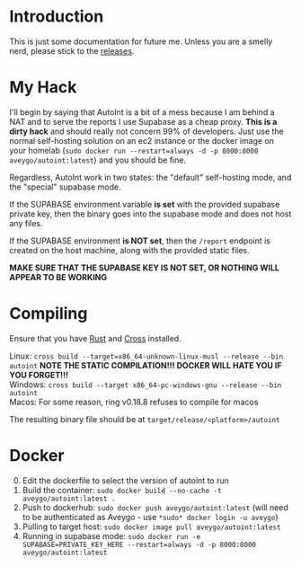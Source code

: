 # Introduction
This is just some documentation for future me. Unless you are a smelly nerd, please stick to the [releases](https://github.com/Aveygo/AutoInt/releases).  

# My Hack

I'll begin by saying that AutoInt is a bit of a mess because I am behind a NAT and to serve the reports I use Supabase as a cheap proxy. **This is a dirty hack** and should really not concern 99% of developers. Just use the normal self-hosting solution on an ec2 instance or the docker image on your homelab (```sudo docker run --restart=always -d -p 8000:8000 aveygo/autoint:latest```) and you should be fine.

Regardless, AutoInt work in two states: the "default" self-hosting mode, and the "special" supabase mode.  

If the SUPABASE environment variable **is set** with the provided supabase private key, then the binary goes into the supabase mode and does not host any files. 

If the SUPABASE environment **is NOT set**, then the ```/report``` endpoint is created on the host machine, along with the provided static files.

**MAKE SURE THAT THE SUPABASE KEY IS NOT SET, OR NOTHING WILL APPEAR TO BE WORKING**

# Compiling
Ensure that you have [Rust](https://www.rust-lang.org/tools/install) and [Cross](https://github.com/cross-rs/cross) installed.

Linux: ```cross build --target=x86_64-unknown-linux-musl --release --bin autoint``` **NOTE THE STATIC COMPILATION!!! DOCKER WILL HATE YOU IF YOU FORGET!!!** </br>
Windows: ```cross build --target x86_64-pc-windows-gnu --release --bin autoint``` </br>
Macos: For some reason, ring v0.18.8 refuses to compile for macos </br>

The resulting binary file should be at ```target/release/<platform>/autoint```

# Docker
0. Edit the dockerfile to select the version of autoint to run
1. Build the container: ```sudo docker build --no-cache -t aveygo/autoint:latest .```
2. Push to dockerhub: ```sudo docker push aveygo/autoint:latest``` (will need to be authenticated as Aveygo - use ```*sudo* docker login -u aveygo```)
3. Pulling to target host: ```sudo docker image pull aveygo/autoint:latest```
4. Running in supabase mode: ```sudo docker run -e SUPABASE=PRIVATE_KEY_HERE --restart=always -d -p 8000:8000 aveygo/autoint:latest```